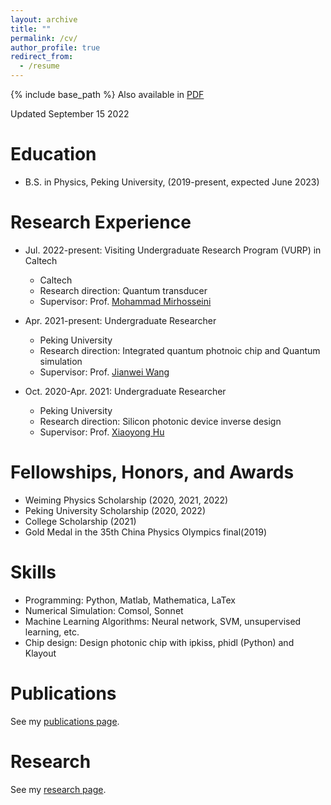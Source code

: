 ```yaml
---
layout: archive
title: ""
permalink: /cv/
author_profile: true
redirect_from:
  - /resume
---
```


{% include base_path %}
Also available in [PDF](http://yuyue11443.github.io/files/CV_Yue_Yu.pdf)

Updated September 15 2022

Education
======
* B.S. in Physics, Peking University, (2019-present, expected June 2023)

Research Experience
======
* Jul. 2022-present: Visiting Undergraduate Research Program (VURP) in Caltech
  * Caltech
  * Research direction: Quantum transducer
  * Supervisor: Prof. [Mohammad Mirhosseini](https://scholar.google.com/citations?user=Zaxr_u0AAAAJ&hl=zh-CN)

* Apr. 2021-present: Undergraduate Researcher
  * Peking University
  * Research direction: Integrated quantum photnoic chip and Quantum simulation
  * Supervisor: Prof. [Jianwei Wang](https://scholar.google.com/citations?user=K7DXgsoAAAAJ&hl=zh-CN&oi=ao)

* Oct. 2020-Apr. 2021: Undergraduate Researcher
  * Peking University
  * Research direction: Silicon photonic device inverse design
  * Supervisor: Prof. [Xiaoyong Hu](https://faculty.pku.edu.cn/huxiaoyong/zh_CN/index.htm)
  
Fellowships, Honors, and Awards
======
* Weiming Physics Scholarship (2020, 2021, 2022)
* Peking University Scholarship (2020, 2022)
* College Scholarship (2021)
* Gold Medal in the 35th China Physics Olympics final(2019)

Skills
======
* Programming: Python, Matlab, Mathematica, LaTex
* Numerical Simulation: Comsol, Sonnet
* Machine Learning Algorithms: Neural network, SVM, unsupervised learning, etc.
* Chip design: Design photonic chip with ipkiss, phidl (Python) and Klayout

Publications
======
See my [publications page](https://yuyue11443.github.io/publications/).

Research
======
See my [research page](https://yuyue11443.github.io/research/).
  
  
  

